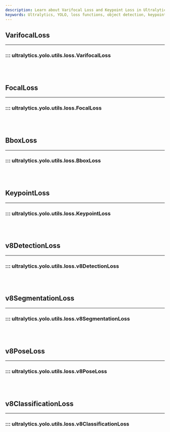 ```yaml
---
description: Learn about Varifocal Loss and Keypoint Loss in Ultralytics YOLO for advanced bounding box and pose estimation. Visit our docs for more.
keywords: Ultralytics, YOLO, loss functions, object detection, keypoint detection, segmentation, classification
---
```


## VarifocalLoss
---
### ::: ultralytics.yolo.utils.loss.VarifocalLoss
<br><br>

## FocalLoss
---
### ::: ultralytics.yolo.utils.loss.FocalLoss
<br><br>

## BboxLoss
---
### ::: ultralytics.yolo.utils.loss.BboxLoss
<br><br>

## KeypointLoss
---
### ::: ultralytics.yolo.utils.loss.KeypointLoss
<br><br>

## v8DetectionLoss
---
### ::: ultralytics.yolo.utils.loss.v8DetectionLoss
<br><br>

## v8SegmentationLoss
---
### ::: ultralytics.yolo.utils.loss.v8SegmentationLoss
<br><br>

## v8PoseLoss
---
### ::: ultralytics.yolo.utils.loss.v8PoseLoss
<br><br>

## v8ClassificationLoss
---
### ::: ultralytics.yolo.utils.loss.v8ClassificationLoss
<br><br>

